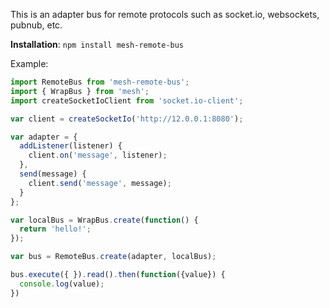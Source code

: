This is an adapter bus for remote protocols such as socket.io, websockets, pubnub, etc.

**Installation**: `npm install mesh-remote-bus`

Example:

```javascript
import RemoteBus from 'mesh-remote-bus';
import { WrapBus } from 'mesh';
import createSocketIoClient from 'socket.io-client';

var client = createSocketIo('http://12.0.0.1:8080');

var adapter = {
  addListener(listener) {
    client.on('message', listener);
  },
  send(message) {
    client.send('message', message);
  }
};

var localBus = WrapBus.create(function() {
  return 'hello!';
});

var bus = RemoteBus.create(adapter, localBus);

bus.execute({ }).read().then(function({value}) {
  console.log(value);
})
```
